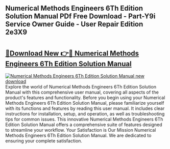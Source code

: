 ## Numerical Methods Engineers 6Th Edition Solution Manual PDf Free Download - Part-Y9i Service Owner Guide - User Repair Edition 2e3X9

# <h2><a href="http://bc78330.oget.top/?id=Numerical+Methods+Engineers+6Th+Edition+Solution+Manual">🔗Download New 👉🔴 Numerical Methods Engineers 6Th Edition Solution Manual</a></h2>

[![Numerical Methods Engineers 6Th Edition Solution Manual new download](https://i.imgur.com/5g1atiW.png)](http://bc78330.oget.top/?id=Numerical+Methods+Engineers+6Th+Edition+Solution+Manual)
Explore the world of Numerical Methods Engineers 6Th Edition Solution Manual with this comprehensive user manual, covering all aspects of the product's features and functionality. Before you begin using your Numerical Methods Engineers 6Th Edition Solution Manual, please familiarize yourself with its functions and features by reading this user manual. It includes clear instructions for installation, setup, and operation, as well as troubleshooting tips for common issues. This innovative Numerical Methods Engineers 6Th Edition Solution Manual offers a comprehensive suite of features designed to streamline your workflow. Your Satisfaction is Our Mission Numerical Methods Engineers 6Th Edition Solution Manual. We are dedicated to ensuring your complete satisfaction.
